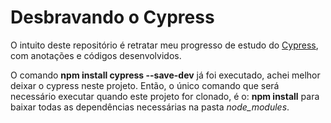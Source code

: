 # Desbravando o Cypress

O intuito deste repositório é retratar meu progresso de estudo do [Cypress](https://www.cypress.io/), com anotações e códigos desenvolvidos.

O comando <strong>npm install cypress --save-dev</strong> já foi executado, achei melhor deixar o cypress neste projeto. Então, o único comando que será necessário executar quando este projeto for clonado, é o: <strong>npm install</strong> para baixar todas as dependências necessárias na pasta _node_modules_.
